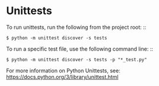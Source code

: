Unittests
=

To run unittests, run the following from the project root:
::

    $ python -m unittest discover -s tests

To run a specific test file, use the following command line:
::

    $ python -m unittest discover -s tests -p "*_test.py"

For more information on Python Unittests, see: https://docs.python.org/3/library/unittest.html